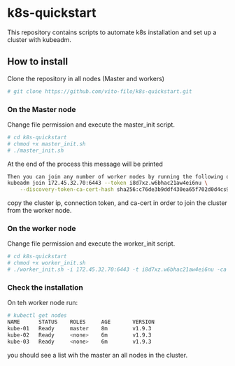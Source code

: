 # k8s-quickstart
This repository contains scripts to automate k8s installation and set up a cluster with kubeadm.


## How to install
Clone the repository in all nodes (Master and workers)
```bash
# git clone https://github.com/vito-filo/k8s-quickstart.git
```
### On the Master node
Change file permission and execute the master_init script.
```bash
# cd k8s-quickstart
# chmod +x master_init.sh
# ./master_init.sh
```

At the end of the process this message will be printed
```bash
Then you can join any number of worker nodes by running the following on each as root:
kubeadm join 172.45.32.70:6443 --token i8d7xz.w6bhac21aw4ei6nu \
    --discovery-token-ca-cert-hash sha256:c76de3b9ddf430ea65f702d0d4cs940frt47f998abdc57bc2bdc938df610e207
```
copy the cluster ip, connection token, and ca-cert in order to join the cluster from the worker node.

### On the worker node
Change file permission and execute the worker_init script.
```bash
# cd k8s-quickstart
# chmod +x worker_init.sh
# ./worker_init.sh -i 172.45.32.70:6443 -t i8d7xz.w6bhac21aw4ei6nu -ca sha256:c76de3b9ddf430ea65f702d0d4cs940frt47f998abdc57bc2bdc938df610e207
```

### Check the installation
On teh worker node run:
```bash
# kubectl get nodes
NAME      STATUS    ROLES     AGE       VERSION
kube-01   Ready     master    8m        v1.9.3
kube-02   Ready     <none>    6m        v1.9.3
kube-03   Ready     <none>    6m        v1.9.3
```
you should see a list wih the master an all nodes in the cluster.
